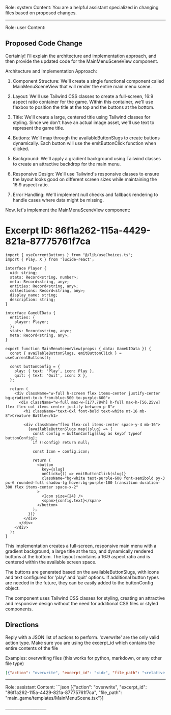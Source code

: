 Role: system
Content: You are a helpful assistant specialized in changing files based on proposed changes.
__________________
Role: user
Content: 
## Proposed Code Change
Certainly! I'll explain the architecture and implementation approach, and then provide the updated code for the MainMenuSceneView component.

Architecture and Implementation Approach:

1. Component Structure:
   We'll create a single functional component called MainMenuSceneView that will render the entire main menu scene.

2. Layout:
   We'll use Tailwind CSS classes to create a full-screen, 16:9 aspect ratio container for the game. Within this container, we'll use flexbox to position the title at the top and the buttons at the bottom.

3. Title:
   We'll create a large, centered title using Tailwind classes for styling. Since we don't have an actual image asset, we'll use text to represent the game title.

4. Buttons:
   We'll map through the availableButtonSlugs to create buttons dynamically. Each button will use the emitButtonClick function when clicked.

5. Background:
   We'll apply a gradient background using Tailwind classes to create an attractive backdrop for the main menu.

6. Responsive Design:
   We'll use Tailwind's responsive classes to ensure the layout looks good on different screen sizes while maintaining the 16:9 aspect ratio.

7. Error Handling:
   We'll implement null checks and fallback rendering to handle cases where data might be missing.

Now, let's implement the MainMenuSceneView component:

# Excerpt ID: 86f1a262-115a-4429-821a-87775761f7ca
```tsx main_game/templates/MainMenuScene.tsx
import { useCurrentButtons } from "@/lib/useChoices.ts";
import { Play, X } from 'lucide-react';

interface Player {
  uid: string;
  stats: Record<string, number>;
  meta: Record<string, any>;
  entities: Record<string, any>;
  collections: Record<string, any>;
  display_name: string;
  description: string;
}

interface GameUIData {
  entities: {
    player: Player;
  };
  stats: Record<string, any>;
  meta: Record<string, any>;
}

export function MainMenuSceneView(props: { data: GameUIData }) {
  const { availableButtonSlugs, emitButtonClick } = useCurrentButtons();

  const buttonConfig = {
    play: { text: 'Play', icon: Play },
    quit: { text: 'Quit', icon: X },
  };

  return (
    <div className="w-full h-screen flex items-center justify-center bg-gradient-to-b from-blue-500 to-purple-600">
      <div className="w-full max-w-[177.78vh] h-full max-h-[56.25vw] flex flex-col items-center justify-between p-8">
        <h1 className="text-6xl font-bold text-white mt-16 mb-8">Creature Battle</h1>
        
        <div className="flex flex-col items-center space-y-4 mb-16">
          {availableButtonSlugs.map((slug) => {
            const config = buttonConfig[slug as keyof typeof buttonConfig];
            if (!config) return null;
            
            const Icon = config.icon;
            
            return (
              <button
                key={slug}
                onClick={() => emitButtonClick(slug)}
                className="bg-white text-purple-600 font-semibold py-3 px-6 rounded-full shadow-lg hover:bg-purple-100 transition duration-300 flex items-center space-x-2"
              >
                <Icon size={24} />
                <span>{config.text}</span>
              </button>
            );
          })}
        </div>
      </div>
    </div>
  );
}
```

This implementation creates a full-screen, responsive main menu with a gradient background, a large title at the top, and dynamically rendered buttons at the bottom. The layout maintains a 16:9 aspect ratio and is centered within the available screen space. 

The buttons are generated based on the availableButtonSlugs, with icons and text configured for 'play' and 'quit' options. If additional button types are needed in the future, they can be easily added to the buttonConfig object.

The component uses Tailwind CSS classes for styling, creating an attractive and responsive design without the need for additional CSS files or styled components.

## Directions
Reply with a JSON list of actions to perform. 'overwrite' are the only valid action type. 
Make sure you are using the excerpt_id which contains the entire contents of the file

Examples:
overwriting files (this works for python, markdown, or any other file type)
```json output_example1
[{"action": "overwrite", "excerpt_id": "<id>", "file_path": "<relative file path>"}]
```

__________________
Role: assistant
Content: ```json
[{"action": "overwrite", "excerpt_id": "86f1a262-115a-4429-821a-87775761f7ca", "file_path": "main_game/templates/MainMenuScene.tsx"}]
```
__________________
